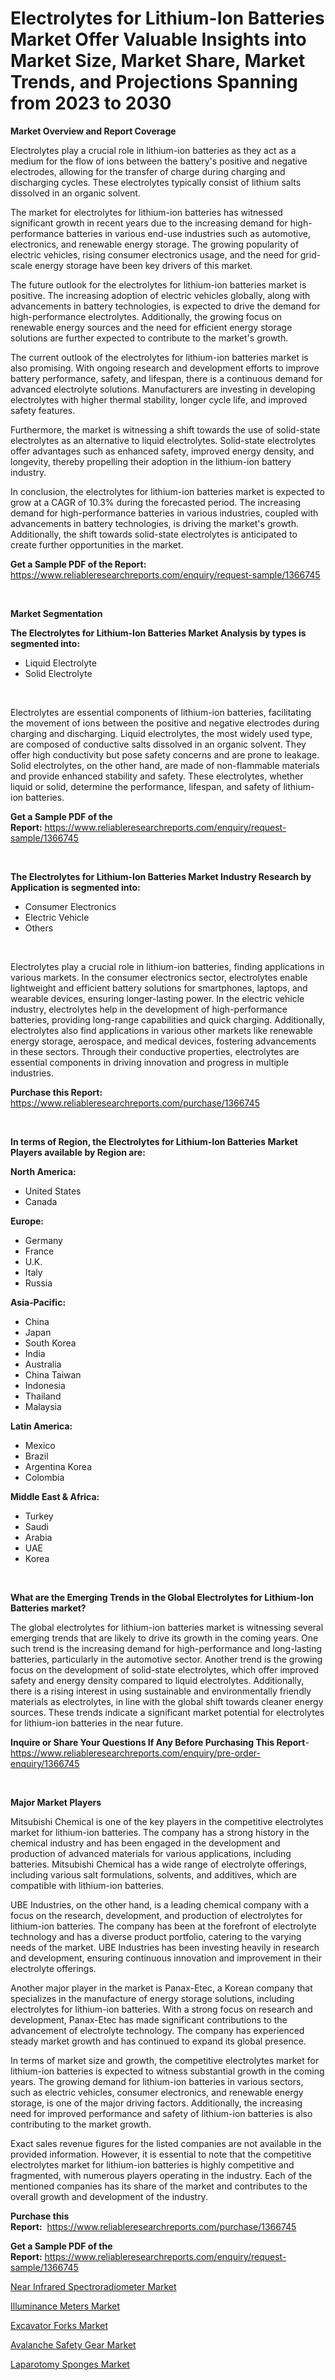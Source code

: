 <p><h1>Electrolytes for Lithium-Ion Batteries Market Offer Valuable Insights into Market Size, Market Share, Market Trends, and Projections Spanning from 2023 to 2030</h1></p><p><strong>Market Overview and Report Coverage</strong></p>
<p><p>Electrolytes play a crucial role in lithium-ion batteries as they act as a medium for the flow of ions between the battery's positive and negative electrodes, allowing for the transfer of charge during charging and discharging cycles. These electrolytes typically consist of lithium salts dissolved in an organic solvent.</p><p>The market for electrolytes for lithium-ion batteries has witnessed significant growth in recent years due to the increasing demand for high-performance batteries in various end-use industries such as automotive, electronics, and renewable energy storage. The growing popularity of electric vehicles, rising consumer electronics usage, and the need for grid-scale energy storage have been key drivers of this market.</p><p>The future outlook for the electrolytes for lithium-ion batteries market is positive. The increasing adoption of electric vehicles globally, along with advancements in battery technologies, is expected to drive the demand for high-performance electrolytes. Additionally, the growing focus on renewable energy sources and the need for efficient energy storage solutions are further expected to contribute to the market's growth.</p><p>The current outlook of the electrolytes for lithium-ion batteries market is also promising. With ongoing research and development efforts to improve battery performance, safety, and lifespan, there is a continuous demand for advanced electrolyte solutions. Manufacturers are investing in developing electrolytes with higher thermal stability, longer cycle life, and improved safety features.</p><p>Furthermore, the market is witnessing a shift towards the use of solid-state electrolytes as an alternative to liquid electrolytes. Solid-state electrolytes offer advantages such as enhanced safety, improved energy density, and longevity, thereby propelling their adoption in the lithium-ion battery industry.</p><p>In conclusion, the electrolytes for lithium-ion batteries market is expected to grow at a CAGR of 10.3% during the forecasted period. The increasing demand for high-performance batteries in various industries, coupled with advancements in battery technologies, is driving the market's growth. Additionally, the shift towards solid-state electrolytes is anticipated to create further opportunities in the market.</p></p>
<p><strong>Get a Sample PDF of the Report:</strong> <a href="https://www.reliableresearchreports.com/enquiry/request-sample/1366745">https://www.reliableresearchreports.com/enquiry/request-sample/1366745</a></p>
<p>&nbsp;</p>
<p><strong>Market Segmentation</strong></p>
<p><strong>The Electrolytes for Lithium-Ion Batteries Market Analysis by types is segmented into:</strong></p>
<p><ul><li>Liquid Electrolyte</li><li>Solid Electrolyte</li></ul></p>
<p>&nbsp;</p>
<p><p>Electrolytes are essential components of lithium-ion batteries, facilitating the movement of ions between the positive and negative electrodes during charging and discharging. Liquid electrolytes, the most widely used type, are composed of conductive salts dissolved in an organic solvent. They offer high conductivity but pose safety concerns and are prone to leakage. Solid electrolytes, on the other hand, are made of non-flammable materials and provide enhanced stability and safety. These electrolytes, whether liquid or solid, determine the performance, lifespan, and safety of lithium-ion batteries.</p></p>
<p><strong>Get a Sample PDF of the Report:</strong>&nbsp;<a href="https://www.reliableresearchreports.com/enquiry/request-sample/1366745">https://www.reliableresearchreports.com/enquiry/request-sample/1366745</a></p>
<p>&nbsp;</p>
<p><strong>The Electrolytes for Lithium-Ion Batteries Market Industry Research by Application is segmented into:</strong></p>
<p><ul><li>Consumer Electronics</li><li>Electric Vehicle</li><li>Others</li></ul></p>
<p>&nbsp;</p>
<p><p>Electrolytes play a crucial role in lithium-ion batteries, finding applications in various markets. In the consumer electronics sector, electrolytes enable lightweight and efficient battery solutions for smartphones, laptops, and wearable devices, ensuring longer-lasting power. In the electric vehicle industry, electrolytes help in the development of high-performance batteries, providing long-range capabilities and quick charging. Additionally, electrolytes also find applications in various other markets like renewable energy storage, aerospace, and medical devices, fostering advancements in these sectors. Through their conductive properties, electrolytes are essential components in driving innovation and progress in multiple industries.</p></p>
<p><strong>Purchase this Report:</strong>&nbsp; <a href="https://www.reliableresearchreports.com/purchase/1366745">https://www.reliableresearchreports.com/purchase/1366745</a></p>
<p>&nbsp;</p>
<p><strong>In terms of Region, the Electrolytes for Lithium-Ion Batteries Market Players available by Region are:</strong></p>
<p>
    <p> <strong> North America: </strong>
        <ul>
            <li>United States</li>
            <li>Canada</li>
        </ul>
        </p> 
    <p> <strong> Europe: </strong>
        <ul>
            <li>Germany</li>
            <li>France</li>
            <li>U.K.</li>
            <li>Italy</li>
            <li>Russia</li>
        </ul>
        </p> 
    <p> <strong> Asia-Pacific: </strong>
        <ul>
            <li>China</li>
            <li>Japan</li>
            <li>South Korea</li>
            <li>India</li>
            <li>Australia</li>
            <li>China Taiwan</li>
            <li>Indonesia</li>
            <li>Thailand</li>
            <li>Malaysia</li>
        </ul>
        </p> 
    <p> <strong> Latin America: </strong>
        <ul>
            <li>Mexico</li>
            <li>Brazil</li>
            <li>Argentina Korea</li>
            <li>Colombia</li>
        </ul>
        </p> 
    <p> <strong> Middle East & Africa: </strong>
        <ul>
            <li>Turkey</li>
            <li>Saudi</li>
            <li>Arabia</li>
            <li>UAE</li>
            <li>Korea</li>
        </ul>
    </p>
    </p>
<p>&nbsp;</p>
<p><strong>What are the Emerging Trends in the Global Electrolytes for Lithium-Ion Batteries market?</strong></p>
<p><p>The global electrolytes for lithium-ion batteries market is witnessing several emerging trends that are likely to drive its growth in the coming years. One such trend is the increasing demand for high-performance and long-lasting batteries, particularly in the automotive sector. Another trend is the growing focus on the development of solid-state electrolytes, which offer improved safety and energy density compared to liquid electrolytes. Additionally, there is a rising interest in using sustainable and environmentally friendly materials as electrolytes, in line with the global shift towards cleaner energy sources. These trends indicate a significant market potential for electrolytes for lithium-ion batteries in the near future.</p></p>
<p><strong>Inquire or Share Your Questions If Any Before Purchasing This Report</strong>- <a href="https://www.reliableresearchreports.com/enquiry/pre-order-enquiry/1366745">https://www.reliableresearchreports.com/enquiry/pre-order-enquiry/1366745</a></p>
<p>&nbsp;</p>
<p><strong>Major Market Players</strong></p>
<p><p>Mitsubishi Chemical is one of the key players in the competitive electrolytes market for lithium-ion batteries. The company has a strong history in the chemical industry and has been engaged in the development and production of advanced materials for various applications, including batteries. Mitsubishi Chemical has a wide range of electrolyte offerings, including various salt formulations, solvents, and additives, which are compatible with lithium-ion batteries.</p><p>UBE Industries, on the other hand, is a leading chemical company with a focus on the research, development, and production of electrolytes for lithium-ion batteries. The company has been at the forefront of electrolyte technology and has a diverse product portfolio, catering to the varying needs of the market. UBE Industries has been investing heavily in research and development, ensuring continuous innovation and improvement in their electrolyte offerings.</p><p>Another major player in the market is Panax-Etec, a Korean company that specializes in the manufacture of energy storage solutions, including electrolytes for lithium-ion batteries. With a strong focus on research and development, Panax-Etec has made significant contributions to the advancement of electrolyte technology. The company has experienced steady market growth and has continued to expand its global presence.</p><p>In terms of market size and growth, the competitive electrolytes market for lithium-ion batteries is expected to witness substantial growth in the coming years. The growing demand for lithium-ion batteries in various sectors, such as electric vehicles, consumer electronics, and renewable energy storage, is one of the major driving factors. Additionally, the increasing need for improved performance and safety of lithium-ion batteries is also contributing to the market growth.</p><p>Exact sales revenue figures for the listed companies are not available in the provided information. However, it is essential to note that the competitive electrolytes market for lithium-ion batteries is highly competitive and fragmented, with numerous players operating in the industry. Each of the mentioned companies has its share of the market and contributes to the overall growth and development of the industry.</p></p>
<p><strong>Purchase this Report:</strong>&nbsp;&nbsp;<a href="https://www.reliableresearchreports.com/purchase/1366745">https://www.reliableresearchreports.com/purchase/1366745</a></p>
<p></p>
<p><strong>Get a Sample PDF of the Report:</strong>&nbsp;<a href="https://www.reliableresearchreports.com/enquiry/request-sample/1366745">https://www.reliableresearchreports.com/enquiry/request-sample/1366745</a></p>
<p><p><a href="https://github.com/vimar16th/Market-Research-Report-List-1/blob/main/near-infrared-spectroradiometer-market.md">Near Infrared Spectroradiometer Market</a></p><p><a href="https://github.com/luckyshygirl/Market-Research-Report-List-1/blob/main/illuminance-meters-market.md">Illuminance Meters Market</a></p><p><a href="https://www.linkedin.com/pulse/excavator-forks-market-research-report-unlocks-analysis-jpgae/">Excavator Forks Market</a></p><p><a href="https://www.linkedin.com/pulse/avalanche-safety-gear-market-research-report-unlocks-analysis-ekfqe/">Avalanche Safety Gear Market</a></p><p><a href="https://medium.com/@devyncasper/laparotomy-sponges-market-size-cagr-trends-2024-2030-801950832064">Laparotomy Sponges Market</a></p></p>
